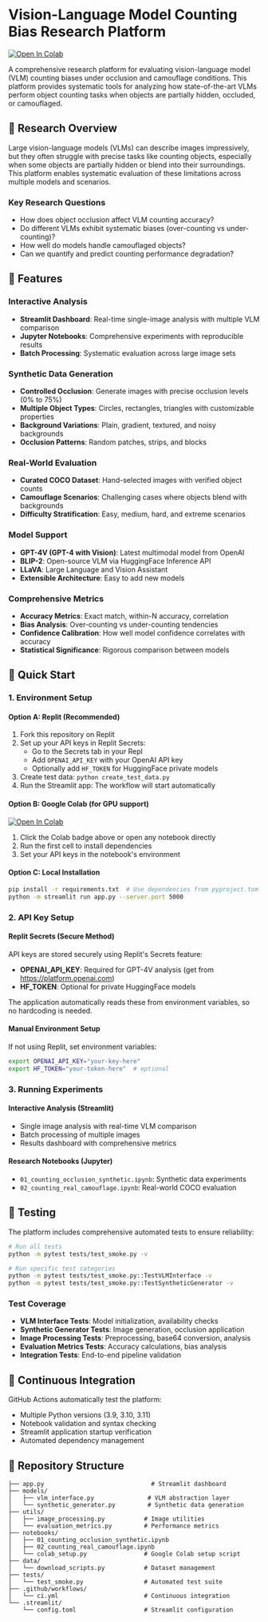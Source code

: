 # Vision-Language Model Counting Bias Research Platform

[![Open In Colab](https://colab.research.google.com/assets/colab-badge.svg)](https://colab.research.google.com/github/FazeelUsmani/VLM-Counting-Bias/blob/main/notebooks/01_counting_occlusion_synthetic.ipynb)

A comprehensive research platform for evaluating vision-language model (VLM) counting biases under occlusion and camouflage conditions. This platform provides systematic tools for analyzing how state-of-the-art VLMs perform object counting tasks when objects are partially hidden, occluded, or camouflaged.

## 🔬 Research Overview

Large vision-language models (VLMs) can describe images impressively, but they often struggle with precise tasks like counting objects, especially when some objects are partially hidden or blend into their surroundings. This platform enables systematic evaluation of these limitations across multiple models and scenarios.

### Key Research Questions
- How does object occlusion affect VLM counting accuracy?
- Do different VLMs exhibit systematic biases (over-counting vs under-counting)?
- How well do models handle camouflaged objects?
- Can we quantify and predict counting performance degradation?

## 🚀 Features

### Interactive Analysis
- **Streamlit Dashboard**: Real-time single-image analysis with multiple VLM comparison
- **Jupyter Notebooks**: Comprehensive experiments with reproducible results
- **Batch Processing**: Systematic evaluation across large image sets

### Synthetic Data Generation
- **Controlled Occlusion**: Generate images with precise occlusion levels (0% to 75%)
- **Multiple Object Types**: Circles, rectangles, triangles with customizable properties
- **Background Variations**: Plain, gradient, textured, and noisy backgrounds
- **Occlusion Patterns**: Random patches, strips, and blocks

### Real-World Evaluation
- **Curated COCO Dataset**: Hand-selected images with verified object counts
- **Camouflage Scenarios**: Challenging cases where objects blend with backgrounds
- **Difficulty Stratification**: Easy, medium, hard, and extreme scenarios

### Model Support
- **GPT-4V (GPT-4 with Vision)**: Latest multimodal model from OpenAI
- **BLIP-2**: Open-source VLM via HuggingFace Inference API
- **LLaVA**: Large Language and Vision Assistant
- **Extensible Architecture**: Easy to add new models

### Comprehensive Metrics
- **Accuracy Metrics**: Exact match, within-N accuracy, correlation
- **Bias Analysis**: Over-counting vs under-counting tendencies
- **Confidence Calibration**: How well model confidence correlates with accuracy
- **Statistical Significance**: Rigorous comparison between models

## 🔧 Quick Start

### 1. Environment Setup

#### Option A: Replit (Recommended)
1. Fork this repository on Replit
2. Set up your API keys in Replit Secrets:
   - Go to the Secrets tab in your Repl
   - Add `OPENAI_API_KEY` with your OpenAI API key
   - Optionally add `HF_TOKEN` for HuggingFace private models
3. Create test data: `python create_test_data.py`
4. Run the Streamlit app: The workflow will start automatically

#### Option B: Google Colab (for GPU support)
[![Open In Colab](https://colab.research.google.com/assets/colab-badge.svg)](https://colab.research.google.com/github/your-repo/vlm-counting-bias/blob/main/notebooks/01_counting_occlusion_synthetic.ipynb)

1. Click the Colab badge above or open any notebook directly
2. Run the first cell to install dependencies
3. Set your API keys in the notebook's environment

#### Option C: Local Installation
```bash
pip install -r requirements.txt  # Use dependencies from pyproject.toml
python -m streamlit run app.py --server.port 5000
```

### 2. API Key Setup

#### Replit Secrets (Secure Method)
API keys are stored securely using Replit's Secrets feature:
- **OPENAI_API_KEY**: Required for GPT-4V analysis (get from https://platform.openai.com)
- **HF_TOKEN**: Optional for private HuggingFace models

The application automatically reads these from environment variables, so no hardcoding is needed.

#### Manual Environment Setup
If not using Replit, set environment variables:
```bash
export OPENAI_API_KEY="your-key-here"
export HF_TOKEN="your-token-here"  # optional
```

### 3. Running Experiments

#### Interactive Analysis (Streamlit)
- Single image analysis with real-time VLM comparison
- Batch processing of multiple images
- Results dashboard with comprehensive metrics

#### Research Notebooks (Jupyter)
- `01_counting_occlusion_synthetic.ipynb`: Synthetic data experiments
- `02_counting_real_camouflage.ipynb`: Real-world COCO evaluation

## 🧪 Testing

The platform includes comprehensive automated tests to ensure reliability:

```bash
# Run all tests
python -m pytest tests/test_smoke.py -v

# Run specific test categories
python -m pytest tests/test_smoke.py::TestVLMInterface -v
python -m pytest tests/test_smoke.py::TestSyntheticGenerator -v
```

### Test Coverage
- **VLM Interface Tests**: Model initialization, availability checks
- **Synthetic Generator Tests**: Image generation, occlusion application
- **Image Processing Tests**: Preprocessing, base64 conversion, analysis
- **Evaluation Metrics Tests**: Accuracy calculations, bias analysis
- **Integration Tests**: End-to-end pipeline validation

## 🚀 Continuous Integration

GitHub Actions automatically test the platform:
- Multiple Python versions (3.9, 3.10, 3.11)
- Notebook validation and syntax checking
- Streamlit application startup verification
- Automated dependency management

## 📁 Repository Structure

```
├── app.py                              # Streamlit dashboard
├── models/
│   ├── vlm_interface.py               # VLM abstraction layer
│   └── synthetic_generator.py         # Synthetic data generation
├── utils/
│   ├── image_processing.py           # Image utilities
│   └── evaluation_metrics.py         # Performance metrics
├── notebooks/
│   ├── 01_counting_occlusion_synthetic.ipynb
│   ├── 02_counting_real_camouflage.ipynb
│   └── colab_setup.py                # Google Colab setup script
├── data/
│   └── download_scripts.py           # Dataset management
├── tests/
│   └── test_smoke.py                 # Automated test suite
├── .github/workflows/
│   └── ci.yml                        # Continuous integration
└── .streamlit/
    └── config.toml                   # Streamlit configuration
```
